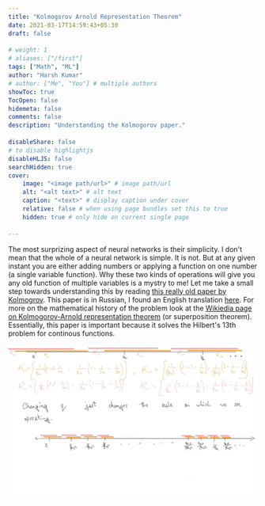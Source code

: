 ```yaml
---
title: "Kolmogorov Arnold Representation Theorem"
date: 2021-03-17T14:59:43+05:30
draft: false

# weight: 1
# aliases: ["/first"]
tags: ["Math", "ML"]
author: "Harsh Kumar"
# author: ["Me", "You"] # multiple authors
showToc: true
TocOpen: false
hidemeta: false
comments: false
description: "Understanding the Kolmogorov paper."

disableShare: false
# to disable highlightjs
disableHLJS: false
searchHidden: true
cover:
    image: "<image path/url>" # image path/url
    alt: "<alt text>" # alt text
    caption: "<text>" # display caption under cover
    relative: false # when using page bundles set this to true
    hidden: true # only hide on current single page

---
```


The most surprizing aspect of neural networks is their simplicity. I don't mean that the whole of a neural network is simple. It is not. But at any given instant you are either adding numbers or applying a function on one number (a single variable function). Why these two kinds of operations will give you any old function of multiple variables is a mystry to me! Let me take a small step towards understanding this by reading [this really old paper by Kolmogrov](https://mathscinet.ams.org/mathscinet-getitem?mr=111809 "mathscinet link"). This paper is in Russian, I found an English translation [here](https://cs.uwaterloo.ca/~y328yu/classics/Kolmogorov57.pdf "This is the best link I found"). For more on the mathematical history of the problem look at the [Wikiedia page on Kolmogorov-Arnold representation theorem](https://en.wikipedia.org/wiki/Kolmogorov%E2%80%93Arnold_representation_theorem) (or superposition theorem). Essentially, this paper is important because it solves the Hilbert's 13th problem for continous functions.



![The weird sets](/static/KolmogorovRepresentationTheoremset.jpg#center)
